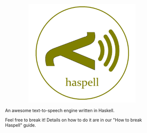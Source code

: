 <p align="center">
  <img src="logo.png" width="350"/>
</p>
An awesome text-to-speech engine written in Haskell.

Feel free to break it!
Details on how to do it are in our "How to break Haspell" guide.
